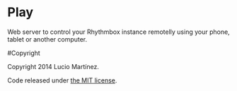 Play
====

Web server to control your Rhythmbox instance remotelly using your phone, tablet or another computer.

#Copyright

Copyright 2014 Lucio Martínez. 

Code released under [the MIT license](https://github.com/lucio-martinez/play/blob/master/LICENSE).
